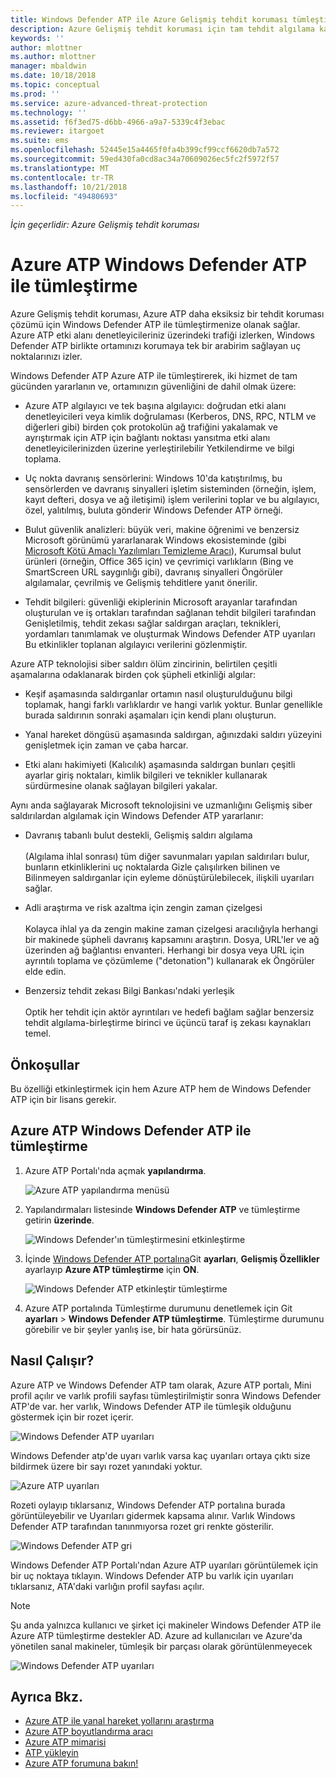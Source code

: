 ```yaml
---
title: Windows Defender ATP ile Azure Gelişmiş tehdit koruması tümleştirme | Microsoft Docs
description: Azure Gelişmiş tehdit koruması için tam tehdit algılama kapsamının Windows Defender ATP ile tümleştirme
keywords: ''
author: mlottner
ms.author: mlottner
manager: mbaldwin
ms.date: 10/18/2018
ms.topic: conceptual
ms.prod: ''
ms.service: azure-advanced-threat-protection
ms.technology: ''
ms.assetid: f6f3ed75-d6bb-4966-a9a7-5339c4f3ebac
ms.reviewer: itargoet
ms.suite: ems
ms.openlocfilehash: 52445e15a4465f0fa4b399cf99ccf6620db7a572
ms.sourcegitcommit: 59ed430fa0cd8ac34a70609026ec5fc2f5972f57
ms.translationtype: MT
ms.contentlocale: tr-TR
ms.lasthandoff: 10/21/2018
ms.locfileid: "49480693"
---
```

*İçin geçerlidir: Azure Gelişmiş tehdit koruması*

# <a name="integrate-azure-atp-with-windows-defender-atp"></a>Azure ATP Windows Defender ATP ile tümleştirme

Azure Gelişmiş tehdit koruması, Azure ATP daha eksiksiz bir tehdit koruması çözümü için Windows Defender ATP ile tümleştirmenize olanak sağlar. Azure ATP etki alanı denetleyicileriniz üzerindeki trafiği izlerken, Windows Defender ATP birlikte ortamınızı korumaya tek bir arabirim sağlayan uç noktalarınızı izler.

Windows Defender ATP Azure ATP ile tümleştirerek, iki hizmet de tam gücünden yararlanın ve, ortamınızın güvenliğini de dahil olmak üzere:

- Azure ATP algılayıcı ve tek başına algılayıcı: doğrudan etki alanı denetleyicileri veya kimlik doğrulaması (Kerberos, DNS, RPC, NTLM ve diğerleri gibi) birden çok protokolün ağ trafiğini yakalamak ve ayrıştırmak için ATP için bağlantı noktası yansıtma etki alanı denetleyicilerinizden üzerine yerleştirilebilir Yetkilendirme ve bilgi toplama. 

-   Uç nokta davranış sensörlerini: Windows 10'da katıştırılmış, bu sensörlerden ve davranış sinyalleri işletim sisteminden (örneğin, işlem, kayıt defteri, dosya ve ağ iletişimi) işlem verilerini toplar ve bu algılayıcı, özel, yalıtılmış, buluta gönderir Windows Defender ATP örneği.

- Bulut güvenlik analizleri: büyük veri, makine öğrenimi ve benzersiz Microsoft görünümü yararlanarak Windows ekosisteminde (gibi [Microsoft Kötü Amaçlı Yazılımları Temizleme Aracı](https://www.microsoft.com/download/malicious-software-removal-tool-details.aspx)), Kurumsal bulut ürünleri (örneğin, Office 365 için) ve çevrimiçi varlıkların (Bing ve SmartScreen URL saygınlığı gibi), davranış sinyalleri Öngörüler algılamalar, çevrilmiş ve Gelişmiş tehditlere yanıt önerilir.

- Tehdit bilgileri: güvenliği ekiplerinin Microsoft arayanlar tarafından oluşturulan ve iş ortakları tarafından sağlanan tehdit bilgileri tarafından Genişletilmiş, tehdit zekası sağlar saldırgan araçları, teknikleri, yordamları tanımlamak ve oluşturmak Windows Defender ATP uyarıları Bu etkinlikler toplanan algılayıcı verilerini gözlenmiştir.

Azure ATP teknolojisi siber saldırı ölüm zincirinin, belirtilen çeşitli aşamalarına odaklanarak birden çok şüpheli etkinliği algılar:

- Keşif aşamasında saldırganlar ortamın nasıl oluşturulduğunu bilgi toplamak, hangi farklı varlıklardır ve hangi varlık yoktur. Bunlar genellikle burada saldırının sonraki aşamaları için kendi planı oluşturun.

- Yanal hareket döngüsü aşamasında saldırgan, ağınızdaki saldırı yüzeyini genişletmek için zaman ve çaba harcar.

- Etki alanı hakimiyeti (Kalıcılık) aşamasında saldırgan bunları çeşitli ayarlar giriş noktaları, kimlik bilgileri ve teknikler kullanarak sürdürmesine olanak sağlayan bilgileri yakalar.

Aynı anda sağlayarak Microsoft teknolojisini ve uzmanlığını Gelişmiş siber saldırılardan algılamak için Windows Defender ATP yararlanır:

- Davranış tabanlı bulut destekli, Gelişmiş saldırı algılama<br></br>(Algılama ihlal sonrası) tüm diğer savunmaları yapılan saldırıları bulur, bunların etkinliklerini uç noktalarda Gizle çalışılırken bilinen ve Bilinmeyen saldırganlar için eyleme dönüştürülebilecek, ilişkili uyarıları sağlar.

- Adli araştırma ve risk azaltma için zengin zaman çizelgesi<br></br>Kolayca ihlal ya da zengin makine zaman çizelgesi aracılığıyla herhangi bir makinede şüpheli davranış kapsamını araştırın. Dosya, URL'ler ve ağ üzerinden ağ bağlantısı envanteri. Herhangi bir dosya veya URL için ayrıntılı toplama ve çözümleme ("detonation") kullanarak ek Öngörüler elde edin.

- Benzersiz tehdit zekası Bilgi Bankası'ndaki yerleşik<br></br>Optik her tehdit için aktör ayrıntıları ve hedefi bağlam sağlar benzersiz tehdit algılama-birleştirme birinci ve üçüncü taraf iş zekası kaynakları temel.

## <a name="prerequisites"></a>Önkoşullar

Bu özelliği etkinleştirmek için hem Azure ATP hem de Windows Defender ATP için bir lisans gerekir. 


## <a name="how-to-integrate-azure-atp-with-windows-defender-atp"></a>Azure ATP Windows Defender ATP ile tümleştirme

1. Azure ATP Portalı'nda açmak **yapılandırma**. 

    ![Azure ATP yapılandırma menüsü](./media/atp-configuration-wd.png)
2. Yapılandırmaları listesinde **Windows Defender ATP** ve tümleştirme getirin **üzerinde**. 

    ![Windows Defender'ın tümleştirmesini etkinleştirme](./media/enable-integration.png)


3. İçinde [Windows Defender ATP portalına](https://securitycenter.windows.com/preferences/advanced)Git **ayarları**, **Gelişmiş Özellikler** ayarlayıp **Azure ATP tümleştirme** için  **ON**. 

    ![Windows Defender ATP etkinleştir tümleştirme](./media/wd-atp-enable.png)

4. Azure ATP portalında Tümleştirme durumunu denetlemek için Git **ayarları** > **Windows Defender ATP tümleştirme**. Tümleştirme durumunu görebilir ve bir şeyler yanlış ise, bir hata görürsünüz. 

## <a name="how-it-works"></a>Nasıl Çalışır?

Azure ATP ve Windows Defender ATP tam olarak, Azure ATP portalı, Mini profil açılır ve varlık profili sayfası tümleştirilmiştir sonra Windows Defender ATP'de var. her varlık, Windows Defender ATP ile tümleşik olduğunu göstermek için bir rozet içerir. 

 ![Windows Defender ATP uyarıları](./media/profile-alerts-wd.png)

Windows Defender atp'de uyarı varlık varsa kaç uyarıları ortaya çıktı size bildirmek üzere bir sayı rozet yanındaki yoktur.

 ![Azure ATP uyarıları](./media/atp-integrated-wd-icon-alerts.png)

Rozeti oylayıp tıklarsanız, Windows Defender ATP portalına burada görüntüleyebilir ve Uyarıları gidermek kapsama alınır. Varlık Windows Defender ATP tarafından tanınmıyorsa rozet gri renkte gösterilir. 

 ![Windows Defender ATP gri](./media/wd-grey.png)

Windows Defender ATP Portalı'ndan Azure ATP uyarıları görüntülemek için bir uç noktaya tıklayın. Windows Defender ATP bu varlık için uyarıları tıklarsanız, ATA'daki varlığın profil sayfası açılır. 
 
 > [!NOTE]
 > Şu anda yalnızca kullanıcı ve şirket içi makineler Windows Defender ATP ile Azure ATP tümleştirme destekler AD. Azure ad kullanıcıları ve Azure'da yönetilen sanal makineler, tümleşik bir parçası olarak görüntülenmeyecek 

![Windows Defender ATP uyarıları](./media/wd-atp-alerts.png)


## <a name="see-also"></a>Ayrıca Bkz.

- [Azure ATP ile yanal hareket yollarını araştırma](use-case-lateral-movement-path.md)
- [Azure ATP boyutlandırma aracı](http://aka.ms/aatpsizingtool)
- [Azure ATP mimarisi](atp-architecture.md)
- [ATP yükleyin](install-atp-step1.md)
- [Azure ATP forumuna bakın!](https://aka.ms/azureatpcommunity)

